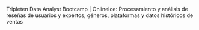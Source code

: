 Tripleten Data Analyst Bootcamp | OnlineIce: Procesamiento y análisis de reseñas de usuarios y expertos, géneros, plataformas y datos históricos de ventas
